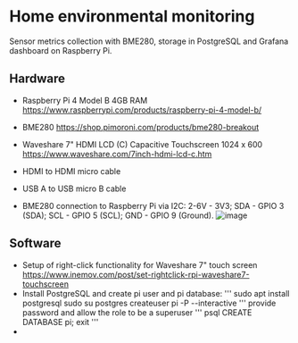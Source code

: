 # Home environmental monitoring
Sensor metrics collection with BME280, storage in PostgreSQL and Grafana dashboard on Raspberry Pi.
 
## Hardware
- Raspberry Pi 4 Model B 4GB RAM https://www.raspberrypi.com/products/raspberry-pi-4-model-b/
- BME280 https://shop.pimoroni.com/products/bme280-breakout
- Waveshare 7" HDMI LCD (C) Capacitive Touchscreen 1024 x 600 https://www.waveshare.com/7inch-hdmi-lcd-c.htm
- HDMI to HDMI micro cable
- USB A to USB micro B cable

- BME280 connection to Raspberry Pi via I2C: 2-6V - 3V3; SDA - GPIO 3 (SDA); SCL - GPIO 5 (SCL); GND - GPIO 9 (Ground).
![image](https://user-images.githubusercontent.com/24581566/149649740-9fe03407-5da1-4edf-a594-d3ab34becb6b.png)

## Software

- Setup of right-click functionality for Waveshare 7" touch screen https://www.inemov.com/post/set-rightclick-rpi-waveshare7-touchscreen
- Install PostgreSQL and create pi user and pi database:
'''
sudo apt install postgresql
sudo su postgres
createuser pi -P --interactive
'''
provide password and allow the role to be a superuser
'''
psql
CREATE DATABASE pi;
exit
'''
- 
